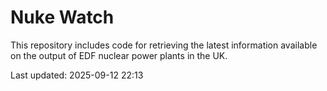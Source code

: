 # Nuke Watch

This repository includes code for retrieving the latest information available on the output of EDF nuclear power plants in the UK.

Last updated: 2025-09-12 22:13